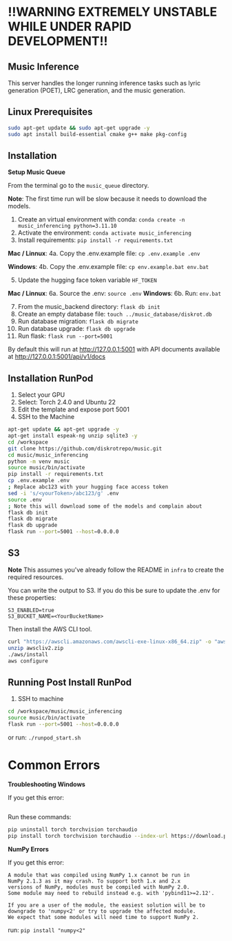 
# !!WARNING EXTREMELY UNSTABLE WHILE UNDER RAPID DEVELOPMENT!!

## Music Inference

This server handles the longer running inference tasks such as lyric generation (POET), LRC generation, and the music generation.

## Linux Prerequisites

```bash
sudo apt-get update && sudo apt-get upgrade -y
sudo apt install build-essential cmake g++ make pkg-config
```

## Installation

**Setup Music Queue**

From the terminal go to the `music_queue` directory.

**Note**: The first time run will be slow because it needs to download the models.

1. Create an virtual environment with conda: `conda create -n music_inferencing python=3.11.10`
2. Activate the environment: `conda activate music_inferencing`
3. Install requirements: `pip install -r requirements.txt`

**Mac / Linnux**:
4a. Copy the .env.example file: `cp .env.example .env`

**Windows**:
4b. Copy the .env.example file: `cp env.example.bat env.bat`

5. Update the hugging face token variable `HF_TOKEN`

**Mac / Linnux**:
6a. Source the .env: `source .env`
**Windows**:
6b. Run: `env.bat`

7. From the music_backend directory: `flask db init`
8. Create an empty database file: `touch ../music_database/diskrot.db`
9. Run database migration: `flask db migrate`
10. Run database upgrade: `flask db upgrade`
11. Run flask: `flask run --port=5001`

By default this will run at http://127.0.0.1:5001 with API documents available at http://127.0.0.1:5001/api/v1/docs

## Installation RunPod

1. Select your GPU
2. Select: Torch 2.4.0 and Ubuntu 22
3. Edit the template and expose port 5001
3. SSH to the Machine

```bash
apt-get update && apt-get upgrade -y
apt-get install espeak-ng unzip sqlite3 -y
cd /workspace
git clone https://github.com/diskrotrepo/music.git
cd music/music_inferencing
python -m venv music
source music/bin/activate
pip install -r requirements.txt
cp .env.example .env
; Replace abc123 with your hugging face access token
sed -i 's/<yourToken>/abc123/g' .env
source .env
; Note this will download some of the models and complain about 
flask db init
flask db migrate
flask db upgrade
flask run --port=5001 --host=0.0.0.0
```

## S3 

**Note** This assumes you've already follow the README in `infra` to create the required resources.

You can write the output to S3. If you do this be sure to update the .env for these properties:

```
S3_ENABLED=true
S3_BUCKET_NAME=<YourBucketName>
```

Then install the AWS CLI tool. 

```bash
curl "https://awscli.amazonaws.com/awscli-exe-linux-x86_64.zip" -o "awscliv2.zip"
unzip awscliv2.zip
./aws/install
aws configure
```



## Running Post Install RunPod

1. SSH to machine

```bash
cd /workspace/music/music_inferencing
source music/bin/activate
flask run --port=5001 --host=0.0.0.0
```

or run: `./runpod_start.sh`

# Common Errors

**Troubleshooting Windows**

If you get this error:

```text
```

Run these commands:

```bash
pip uninstall torch torchvision torchaudio
pip install torch torchvision torchaudio --index-url https://download.pytorch.org/whl/cu121
```

**NumPy Errors**

If you get this error:

```text
A module that was compiled using NumPy 1.x cannot be run in
NumPy 2.1.3 as it may crash. To support both 1.x and 2.x
versions of NumPy, modules must be compiled with NumPy 2.0.
Some module may need to rebuild instead e.g. with 'pybind11>=2.12'.

If you are a user of the module, the easiest solution will be to
downgrade to 'numpy<2' or try to upgrade the affected module.
We expect that some modules will need time to support NumPy 2.
```

run: `pip install "numpy<2"`
